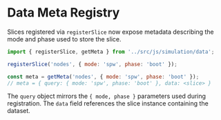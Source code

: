 # Data Meta Registry

Slices registered via `registerSlice` now expose metadata describing the mode and phase used to store the slice.

```javascript
import { registerSlice, getMeta } from '../src/js/simulation/data';

registerSlice('nodes', { mode: 'spw', phase: 'boot' });

const meta = getMeta('nodes', { mode: 'spw', phase: 'boot' });
// meta = { query: { mode: 'spw', phase: 'boot' }, data: <slice> }
```

The `query` object mirrors the `{ mode, phase }` parameters used during registration. The `data` field references the slice instance containing the dataset.
